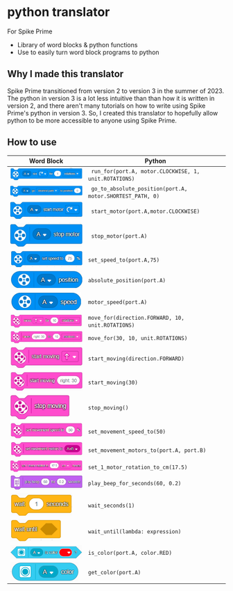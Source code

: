 # python translator
For Spike Prime 
* Library of word blocks & python functions
* Use to easily turn word block programs to python

## Why I made this translator
Spike Prime transitioned from version 2 to version 3 in the summer of 2023. The python in version 3 is a lot less intuitive than than how it is written in version 2, and there aren't many tutorials on how to write using Spike Prime's python in version 3. So, I created this translator to hopefully allow python to be more accessible to anyone using Spike Prime.

## How to use

| Word Block | Python |
|---|---|
| ![run_for](./images/run_for.png) | ` run_for(port.A, motor.CLOCKWISE, 1, unit.ROTATIONS)`|
| ![go_to_position](./images/go_to_position.png) | ` go_to_absolute_position(port.A, motor.SHORTEST_PATH, 0)`|
| ![start_motor](./images/start_motor.png) | ` start_motor(port.A,motor.CLOCKWISE)`|
| ![stop_motor](./images/stop_motor.png) | ` stop_motor(port.A)`|
| ![set_speed_to](./images/set_speed_to.png) | `set_speed_to(port.A,75)`|
| ![absolute_position](./images/absolute_position.png) | `absolute_position(port.A)`|
| ![motor_speed](./images/motor_speed.png) | `motor_speed(port.A)`|
| ![move_for](./images/move_for.png) | `move_for(direction.FORWARD, 10, unit.ROTATIONS)`|
| ![steer_for](./images/steer_for.png) | `move_for(30, 10, unit.ROTATIONS)`|
| ![start_moving](./images/start_moving.png) | `start_moving(direction.FORWARD)`|
| ![start_steering](./images/start_steering.png) | `start_moving(30)`|
| ![stop_moving](./images/stop_moving.png) | `stop_moving()`|
| ![set_movement_speed_to](./images/set_movement_speed_to.png) | `set_movement_speed_to(50)`|
| ![set_movement_motors_to](./images/set_movement_motors_to.png) | `set_movement_motors_to(port.A, port.B)`|
| ![set_1_motor_rotation_to_cm](./images/set_1_motor_rotation_to_cm.png) | `set_1_motor_rotation_to_cm(17.5)`|
| ![play_beep_for_seconds](./images/play_beep_for_seconds.png) | `play_beep_for_seconds(60, 0.2)`|
| ![wait_seconds](./images/wait_seconds.png) | `wait_seconds(1)`|
| ![wait_until](./images/wait_until.png) | `wait_until(lambda: expression)`|
| ![is_color](./images/is_color.png) | `is_color(port.A, color.RED)`|
| ![get_color](./images/get_color.png) | `get_color(port.A)`|
